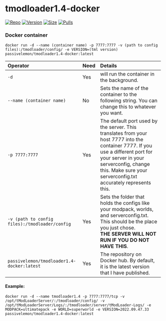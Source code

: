 # tmodloader1.4-docker </br>

[![Repo](https://img.shields.io/badge/Docker-Repo-007EC6?labelColor-555555&color-007EC6&logo=docker&logoColor=fff&style=flat-square)](https://hub.docker.com/r/passivelemon/tmodloader1.4-docker)
[![Version](https://img.shields.io/docker/v/passivelemon/tmodloader1.4-docker/latest?labelColor-555555&color-007EC6&style=flat-square)](https://hub.docker.com/r/passivelemon/tmodloader1.4-docker)
[![Size](https://img.shields.io/docker/image-size/passivelemon/tmodloader1.4-docker/latest?sort=semver&labelColor-555555&color-007EC6&style=flat-square)](https://hub.docker.com/r/passivelemon/tmodloader1.4-docker)
[![Pulls](https://img.shields.io/docker/pulls/passivelemon/tmodloader1.4-docker?labelColor-555555&color-007EC6&style=flat-square)](https://hub.docker.com/r/passivelemon/tmodloader1.4-docker)

### Docker container </br>
```
docker run -d --name (container name) -p 7777:7777 -v (path to config files):/tmodloader/config/ -e VERSION=(tml version) passivelemon/tmodloader1.4-docker:latest
```
| Operator | Need | Details |
|:-|:-|:-|
| `-d` | Yes | will run the container in the background. |
| `--name (container name)` | No | Sets the name of the container to the following string. You can change this to whatever you want. |
| `-p 7777:7777` | Yes | The default port used by the server. This translates from your host 7777 into the container 7777. If you use a different port for your server in your serverconfig, change this. Make sure your serverconfig.txt accurately represents this. |
| `-v (path to config files):/tmodloader/config` | Yes | Sets the folder that holds the configs like your modpack, worlds, and serverconfig.txt. This should be the place you just chose. <br><b>THE SERVER WILL NOT RUN IF YOU DO NOT HAVE THIS</b>.</br> |
| `passivelemon/tmodloader1.4-docker:latest` | Yes | The repository on Docker hub. By default, it is the latest version that I have published. |

#### Example: </br>
```
docker run -d --name tmodloader1.4 -p 7777:7777/tcp -v /opt/tModLoaderServer/:/tmodloader/config/ -v /opt/tModLoaderServer/Logs/:/tmodloader/server/tModLoader-Logs/ -e MODPACK=ultimatepack -e WORLD=superworld -e VERSION=2022.09.47.33 passivelemon/tmodloader1.4-docker:latest
```
